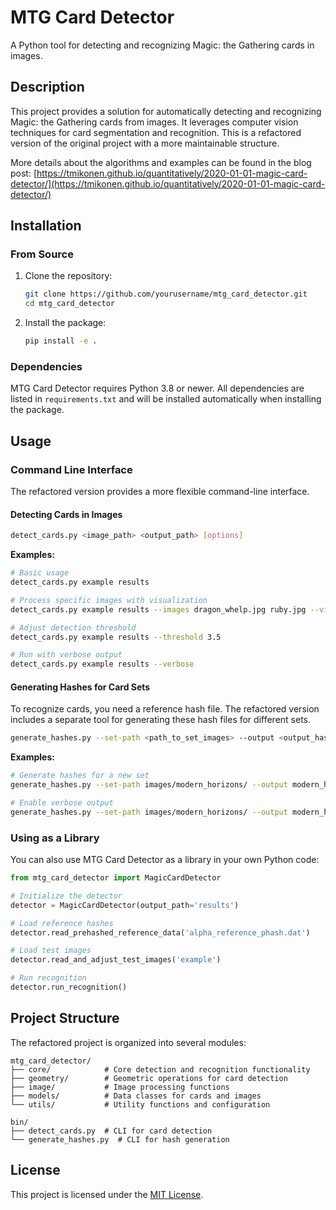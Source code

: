 # MTG Card Detector

A Python tool for detecting and recognizing Magic: the Gathering cards in images.

## Description

This project provides a solution for automatically detecting and recognizing Magic: the Gathering cards from images. It leverages computer vision techniques for card segmentation and recognition. This is a refactored version of the original project with a more maintainable structure.

More details about the algorithms and examples can be found in the blog post: [https://tmikonen.github.io/quantitatively/2020-01-01-magic-card-detector/](https://tmikonen.github.io/quantitatively/2020-01-01-magic-card-detector/)

## Installation

### From Source

1. Clone the repository:
   ```bash
   git clone https://github.com/yourusername/mtg_card_detector.git
   cd mtg_card_detector
   ```

2. Install the package:
   ```bash
   pip install -e .
   ```

### Dependencies

MTG Card Detector requires Python 3.8 or newer. All dependencies are listed in `requirements.txt` and will be installed automatically when installing the package.

## Usage

### Command Line Interface

The refactored version provides a more flexible command-line interface.

#### Detecting Cards in Images

```bash
detect_cards.py <image_path> <output_path> [options]
```

**Examples:**

```bash
# Basic usage
detect_cards.py example results

# Process specific images with visualization
detect_cards.py example results --images dragon_whelp.jpg ruby.jpg --visual

# Adjust detection threshold
detect_cards.py example results --threshold 3.5

# Run with verbose output
detect_cards.py example results --verbose
```

#### Generating Hashes for Card Sets

To recognize cards, you need a reference hash file. The refactored version includes a separate tool for generating these hash files for different sets.

```bash
generate_hashes.py --set-path <path_to_set_images> --output <output_hash_file>
```

**Examples:**

```bash
# Generate hashes for a new set
generate_hashes.py --set-path images/modern_horizons/ --output modern_horizons_phash.dat

# Enable verbose output
generate_hashes.py --set-path images/modern_horizons/ --output modern_horizons_phash.dat --verbose
```

### Using as a Library

You can also use MTG Card Detector as a library in your own Python code:

```python
from mtg_card_detector import MagicCardDetector

# Initialize the detector
detector = MagicCardDetector(output_path='results')

# Load reference hashes
detector.read_prehashed_reference_data('alpha_reference_phash.dat')

# Load test images
detector.read_and_adjust_test_images('example')

# Run recognition
detector.run_recognition()
```

## Project Structure

The refactored project is organized into several modules:

```
mtg_card_detector/
├── core/            # Core detection and recognition functionality
├── geometry/        # Geometric operations for card detection
├── image/           # Image processing functions
├── models/          # Data classes for cards and images
└── utils/           # Utility functions and configuration

bin/
├── detect_cards.py  # CLI for card detection
└── generate_hashes.py  # CLI for hash generation
```

## License

This project is licensed under the [MIT License](LICENSE).